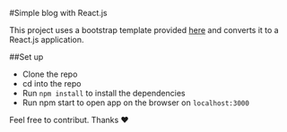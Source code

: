#Simple blog with React.js

This project uses a bootstrap template provided [here](https://github.com/BlackrockDigital/startbootstrap-clean-blog) and converts it to a React.js application.

##Set up
- Clone the repo
- cd into the repo
- Run `npm install` to install the dependencies
- Run npm start to open app on the browser on `localhost:3000`

Feel free to contribut. Thanks :heart: